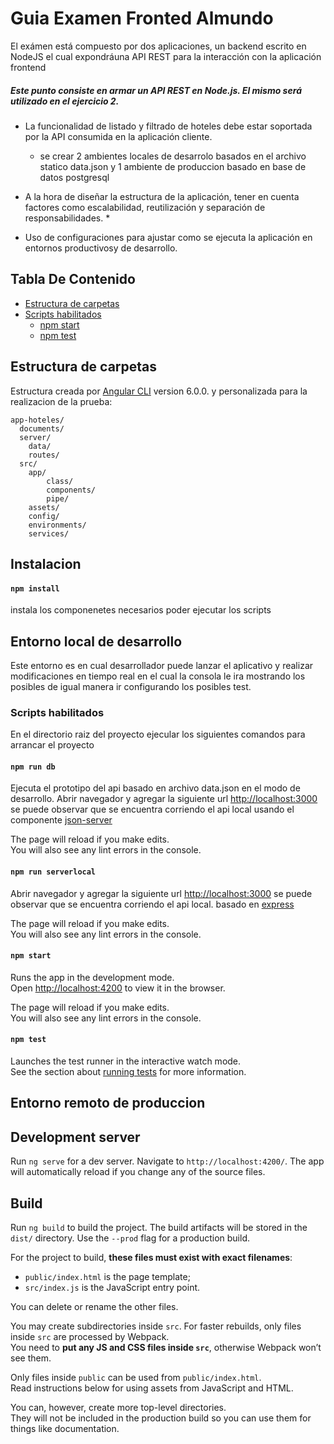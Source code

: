 # Guia Examen Fronted Almundo

El exámen está compuesto por dos aplicaciones, un backend escrito en NodeJS el cual expondráuna API REST para la interacción con la aplicación frontend

##### Este punto consiste en armar un API REST en Node.js. El mismo será utilizado en el ejercicio 2.

* La funcionalidad de listado y filtrado de hoteles debe estar soportada por la API consumida en la aplicación cliente.
    * se crear 2 ambientes locales de desarrolo basados en el archivo statico data.json y 1 ambiente de produccion basado en base de datos postgresql 

* A la hora de diseñar la estructura de la aplicación, tener en cuenta factores como escalabilidad, reutilización y separación de responsabilidades.
    * 
 
* Uso de configuraciones para ajustar como se ejecuta la aplicación en entornos productivosy de desarrollo.


## Tabla De Contenido

- [Estructura de carpetas](#Estructura-de-carpetas)
- [Scripts habilitados ](#Scripts-habilitados )
  - [npm start](#npm-start)
  - [npm test](#npm-test)
  



## Estructura de carpetas

Estructura creada por [Angular CLI](https://github.com/angular/angular-cli) version 6.0.0. y personalizada para la realizacion de la prueba:

```
app-hoteles/
  documents/
  server/
    data/
    routes/
  src/
    app/
        class/
        components/
        pipe/
    assets/
    config/
    environments/
    services/
```

## Instalacion

#### `npm install`


instala los componenetes necesarios poder ejecutar los scripts

## Entorno local de desarrollo

Este entorno es en cual desarrollador puede lanzar el aplicativo y realizar modificaciones en tiempo real en el cual la consola le ira mostrando los posibles de igual manera ir configurando los posibles test.

### Scripts habilitados 

En el directorio raiz del proyecto ejecular los siguientes comandos para arrancar el proyecto


#### `npm run db`

Ejecuta el prototipo del api basado en archivo data.json en el modo de desarrollo.
Abrir navegador y agregar la siguiente url [http://localhost:3000](http://localhost:3000) se puede observar que se encuentra corriendo el api local usando el componente [json-server](https://github.com/typicode/json-server)

The page will reload if you make edits.<br>
You will also see any lint errors in the console.

#### `npm run serverlocal`

Abrir navegador y agregar la siguiente url [http://localhost:3000](http://localhost:3000) se puede observar que se encuentra corriendo el api local. basado en [express](http://expressjs.com/es/4x/api.html)

The page will reload if you make edits.<br>
You will also see any lint errors in the console.

#### `npm start`

Runs the app in the development mode.<br>
Open [http://localhost:4200](http://localhost:4200) to view it in the browser.

The page will reload if you make edits.<br>
You will also see any lint errors in the console.

#### `npm test`

Launches the test runner in the interactive watch mode.<br>
See the section about [running tests](#running-tests) for more information.

## Entorno remoto  de produccion

## Development server

Run `ng serve` for a dev server. Navigate to `http://localhost:4200/`. The app will automatically reload if you change any of the source files.

## Build

Run `ng build` to build the project. The build artifacts will be stored in the `dist/` directory. Use the `--prod` flag for a production build.

For the project to build, **these files must exist with exact filenames**:

* `public/index.html` is the page template;
* `src/index.js` is the JavaScript entry point.

You can delete or rename the other files.

You may create subdirectories inside `src`. For faster rebuilds, only files inside `src` are processed by Webpack.<br>
You need to **put any JS and CSS files inside `src`**, otherwise Webpack won’t see them.

Only files inside `public` can be used from `public/index.html`.<br>
Read instructions below for using assets from JavaScript and HTML.

You can, however, create more top-level directories.<br>
They will not be included in the production build so you can use them for things like documentation.


